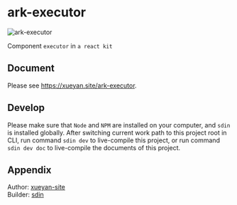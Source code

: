 # ark-executor

![ark-executor](https://xueyan.site/ark-executor/ast/project.png)

Component `executor` in `a react kit`

## Document

Please see <https://xueyan.site/ark-executor>.

## Develop

Please make sure that `Node` and `NPM` are installed on your computer, and `sdin` is installed globally. After switching current work path to this project root in CLI, run command `sdin dev` to live-compile this project, or run command `sdin dev doc` to live-compile the documents of this project.

## Appendix

Author: [xueyan-site](mailto://xueyan@xueyan.site)  
Builder: [sdin](https://github.com/xueyan-site/sdin)  
